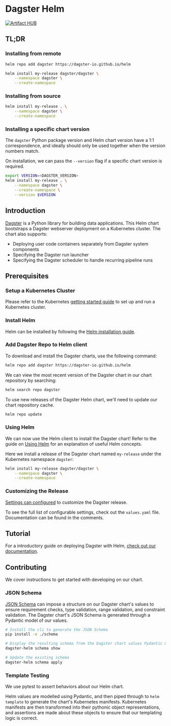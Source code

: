 # Dagster Helm

[![Artifact HUB](https://img.shields.io/endpoint?url=https://artifacthub.io/badge/repository/dagster)](https://artifacthub.io/packages/search?repo=dagster)

## TL;DR

### Installing from remote

```bash
helm repo add dagster https://dagster-io.github.io/helm

helm install my-release dagster/dagster \
    --namespace dagster \
    --create-namespace
```

### Installing from source

```bash
helm install my-release . \
    --namespace dagster \
    --create-namespace
```

### Installing a specific chart version

The `dagster` Python package version and Helm chart version have a 1:1 correspondence, and ideally should
only be used together when the version numbers match.

On installation, we can pass the `--version` flag if a specific chart version is required.

```bash
export VERSION=<DAGSTER_VERSION>
helm install my-release . \
    --namespace dagster \
    --create-namespace \
    --version $VERSION
```

## Introduction

[Dagster](https://github.com/dagster-io/dagster) is a Python library for building data applications. This Helm chart bootstraps a Dagster webserver deployment on a Kubernetes cluster. The chart also supports:

- Deploying user code containers separately from Dagster system components
- Specifying the Dagster run launcher
- Specifying the Dagster scheduler to handle recurring pipeline runs

## Prerequisites

### Setup a Kubernetes Cluster

Please refer to the Kubernetes [getting started guide](https://kubernetes.io/docs/setup/) to set up and run a Kubernetes cluster.

### Install Helm

Helm can be installed by following the [Helm installation guide](https://helm.sh/docs/intro/install/).

### Add Dagster Repo to Helm client

To download and install the Dagster charts, use the following command:

```bash
helm repo add dagster https://dagster-io.github.io/helm
```

We can view the most recent version of the Dagster chart in our chart repository by searching:

```bash
helm search repo dagster
```

To use new releases of the Dagster Helm chart, we'll need to update our chart repository cache.

```bash
helm repo update
```

### Using Helm

We can now use the Helm client to install the Dagster chart! Refer to the guide on [Using Helm](https://helm.sh/docs/intro/using_helm/) for an explanation of useful Helm concepts.

Here we install a release of the Dagster chart named `my-release` under the Kubernetes namespace `dagster`:

```bash
helm install my-release dagster/dagster \
    --namespace dagster \
    --create-namespace
```

### Customizing the Release

[Settings can configured](https://helm.sh/docs/intro/using_helm/#customizing-the-chart-before-installing) to customize the Dagster release.

To see the full list of configurable settings, check out the `values.yaml` file. Documentation can be found in the comments.

## Tutorial

For a introductory guide on deploying Dagster with Helm, [check out our documentation](https://docs.dagster.io/deployment/guides/kubernetes/deploying-with-helm).

## Contributing

We cover instructions to get started with developing on our chart.

### JSON Schema

[JSON Schema](https://helm.sh/docs/topics/charts/#schema-files) can impose a structure on our Dagster chart's values to ensure requirement
checks, type validation, range validation, and constraint validation. The Dagster chart's JSON Schema is generated through a Pydantic
model of our values.

```bash
# Install the cli to generate the JSON Schema
pip install -e ./schema

# Display the resulting schema from the Dagster chart values Pydantic model
dagster-helm schema show

# Update the existing schema
dagster-helm schema apply
```

### Template Testing

We use pytest to assert behaviors about our Helm chart.

Helm values are modelled using Pydantic, and then piped through to `helm template`
to generate the chart's Kubernetes manifests. Kubernetes manifests are then transformed into their pythonic object representations,
and assertions are made about these objects to ensure that our templating logic is correct.
